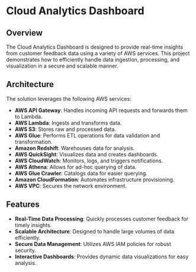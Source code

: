 # Cloud Analytics Dashboard

## Overview

The Cloud Analytics Dashboard is designed to provide real-time insights from customer feedback data using a variety of AWS services. This project demonstrates how to efficiently handle data ingestion, processing, and visualization in a secure and scalable manner.

## Architecture

The solution leverages the following AWS services:

- **AWS API Gateway**: Handles incoming API requests and forwards them to Lambda.
- **AWS Lambda**: Ingests and transforms data.
- **AWS S3**: Stores raw and processed data.
- **AWS Glue**: Performs ETL operations for data validation and transformation.
- **Amazon Redshift**: Warehouses data for analysis.
- **AWS QuickSight**: Visualizes data and creates dashboards.
- **AWS CloudWatch**: Monitors, logs, and triggers notifications.
- **AWS Athena**: Allows for ad-hoc querying of data.
- **AWS Glue Crawler**: Catalogs data for easier querying.
- **Amazon CloudFormation**: Automates infrastructure provisioning.
- **AWS VPC**: Secures the network environment.

## Features

- **Real-Time Data Processing**: Quickly processes customer feedback for timely insights.
- **Scalable Architecture**: Designed to handle large volumes of data efficiently.
- **Secure Data Management**: Utilizes AWS IAM policies for robust security.
- **Interactive Dashboards**: Provides dynamic data visualizations for easy analysis.
